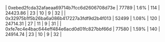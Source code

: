 | 0xebed2fcda32afaeaa69714b7fcc6d2606708d73e | 77789   | 1.6%   | 114 | 24423.86 | 23        | 10     | 9             | 32                 |
| 0x32975b1f5b26ba6a086b417227a3fdf9d2b4f013 | 52499   | 1.08%  | 120 | 24714.31 | 27        | 11     | 9             | 31                 |
| 0xfe7ec4e4bac644eff484e6acd0d01fc827bbf66d | 77580   | 1.59%  | 140 | 24914.74 | 23        | 10     | 9             | 32                 |
